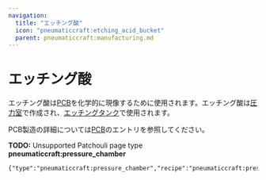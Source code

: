 ```yaml
---
navigation:
  title: "エッチング酸"
  icon: "pneumaticcraft:etching_acid_bucket"
  parent: pneumaticcraft:manufacturing.md
---
```


# エッチング酸

エッチング酸は[PCB](../components/pcb.md)を化学的に現像するために使用されます。エッチング酸は[圧力室](./pressure_chamber.md)で作成され、[エッチングタンク](./etching_tank.md)で使用されます。

PCB製造の詳細については[PCB](../components/pcb.md)のエントリを参照してください。

**TODO:** Unsupported Patchouli page type **pneumaticcraft:pressure_chamber**

```
{"type":"pneumaticcraft:pressure_chamber","recipe":"pneumaticcraft:pressure_chamber/etching_acid"}
```

